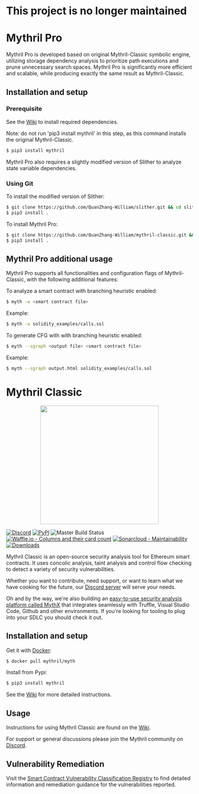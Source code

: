 # This project is no longer maintained

# Mythril Pro
Mythril Pro is developed based on original Mythril-Classic symbolic engine, utilizing storage dependency analysis to prioritize path executions and prune unnecessary search spaces. Mythril Pro is significantly more efficient and scalable, while producing exactly the same result as Mythril-Classic.

## Installation and setup

### Prerequisite

See the [Wiki](https://github.com/ConsenSys/mythril/wiki/Installation-and-Setup) to install required dependencies. 

Note: do not run 'pip3 install mythril' in this step, as this command installs the original Mythril-Classic.

```bash
$ pip3 install mythril 
```

Mythril Pro also requires a slightly modified version of Slither to analyze state variable dependencies. 

### Using Git

To install the modified version of Slither:

```bash
$ git clone https://github.com/QuanZhang-William/slither.git && cd slither
$ pip3 install . 
```

To install Mythril Pro:

```bash
$ git clone https://github.com/QuanZhang-William/mythril-classic.git && cd mythril-classic
$ pip3 install . 
```

## Mythril Pro additional usage

Mythril Pro supports all functionalities and configuration flags of Mythril-Classic, with the following additional features:

To analyze a smart contract with branching heuristic enabled:

```bash
$ myth -w <smart contract file>
```

Example: 
```bash
$ myth -w solidity_examples/calls.sol
```

To generate CFG with with branching heuristic enabled:

```bash
$ myth --sgraph <output file> <smart contract file>
```

Example: 
```bash
$ myth --sgraph output.html solidity_examples/calls.sol
```


# Mythril Classic

<p align="center">
	<img src="/static/mythril_new.png" height="320px"/>
</p>

[![Discord](https://img.shields.io/discord/481002907366588416.svg)](https://discord.gg/E3YrVtG)
[![PyPI](https://badge.fury.io/py/mythril.svg)](https://pypi.python.org/pypi/mythril)
![Master Build Status](https://img.shields.io/circleci/project/github/ConsenSys/mythril-classic/master.svg)
[![Waffle.io - Columns and their card count](https://badge.waffle.io/ConsenSys/mythril-classic.svg?columns=In%20Progress)](https://waffle.io/ConsenSys/mythril-classic/)
[![Sonarcloud - Maintainability](https://sonarcloud.io/api/project_badges/measure?project=mythril&metric=sqale_rating)](https://sonarcloud.io/dashboard?id=mythril)
[![Downloads](https://pepy.tech/badge/mythril)](https://pepy.tech/project/mythril)

Mythril Classic is an open-source security analysis tool for Ethereum smart contracts. It uses concolic analysis, taint analysis and control flow checking to detect a variety of security vulnerabilities. 

Whether you want to contribute, need support, or want to learn what we have cooking for the future, our [Discord server](https://discord.gg/E3YrVtG) will serve your needs.

Oh and by the way, we're also building an [easy-to-use security analysis platform called MythX](https://mythx.io) that integrates seamlessly with Truffle, Visual Studio Code, Github and other environments. If you're looking for tooling to plug into your SDLC you should check it out. 

## Installation and setup

Get it with [Docker](https://www.docker.com):

```bash
$ docker pull mythril/myth
```

Install from Pypi:

```bash
$ pip3 install mythril
```

See the [Wiki](https://github.com/ConsenSys/mythril/wiki/Installation-and-Setup) for more detailed instructions. 

## Usage

Instructions for using Mythril Classic are found on the [Wiki](https://github.com/ConsenSys/mythril-classic/wiki). 

For support or general discussions please join the Mythril community on [Discord](https://discord.gg/E3YrVtG).

## Vulnerability Remediation

Visit the [Smart Contract Vulnerability Classification Registry](https://smartcontractsecurity.github.io/SWC-registry/) to find detailed information and remediation guidance for the vulnerabilities reported.
